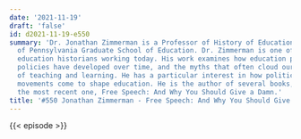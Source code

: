```yaml
---
date: '2021-11-19'
draft: 'false'
id: d2021-11-19-e550
summary: 'Dr. Jonathan Zimmerman is a Professor of History of Education at the University
  of Pennsylvania Graduate School of Education. Dr. Zimmerman is one of the foremost
  education historians working today. His work examines how education practices and
  policies have developed over time, and the myths that often cloud our understanding
  of teaching and learning. He has a particular interest in how political and social
  movements come to shape education. He is the author of several books, including
  the most recent one, Free Speech: And Why You Should Give a Damn.'
title: '#550 Jonathan Zimmerman - Free Speech: And Why You Should Give a Damn'
---
```

{{< episode >}}
